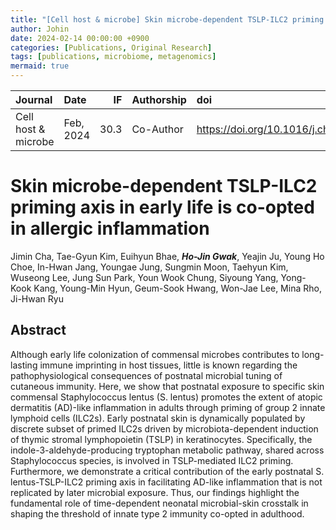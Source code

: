 ```yaml
---
title: "[Cell host & microbe] Skin microbe-dependent TSLP-ILC2 priming axis in early life is co-opted in allergic inflammation"
author: Johin
date: 2024-02-14 00:00:00 +0900
categories: [Publications, Original Research]
tags: [publications, microbiome, metagenomics]
mermaid: true
---
```



| Journal  | Date      | IF | Authorship   | doi                      |
|:---------|:----------|---:|:-------------|:----------------------|
| Cell host & microbe | Feb, 2024 | 30.3 | Co-Author | <https://doi.org/10.1016/j.chom.2023.12.006> |

# Skin microbe-dependent TSLP-ILC2 priming axis in early life is co-opted in allergic inflammation  
Jimin Cha, Tae-Gyun Kim, Euihyun Bhae, ***Ho-Jin Gwak***, Yeajin Ju, Young Ho Choe, In-Hwan Jang, Youngae Jung, Sungmin Moon, Taehyun Kim, Wuseong Lee, Jung Sun Park, Youn Wook Chung, Siyoung Yang, Yong-Kook Kang, Young-Min Hyun, Geum-Sook Hwang, Won-Jae Lee, Mina Rho, Ji-Hwan Ryu

## Abstract

Although early life colonization of commensal microbes contributes to long-lasting immune imprinting in host tissues, little is known regarding the pathophysiological consequences of postnatal microbial tuning of cutaneous immunity. Here, we show that postnatal exposure to specific skin commensal Staphylococcus lentus (S. lentus) promotes the extent of atopic dermatitis (AD)-like inflammation in adults through priming of group 2 innate lymphoid cells (ILC2s). Early postnatal skin is dynamically populated by discrete subset of primed ILC2s driven by microbiota-dependent induction of thymic stromal lymphopoietin (TSLP) in keratinocytes. Specifically, the indole-3-aldehyde-producing tryptophan metabolic pathway, shared across Staphylococcus species, is involved in TSLP-mediated ILC2 priming. Furthermore, we demonstrate a critical contribution of the early postnatal S. lentus-TSLP-ILC2 priming axis in facilitating AD-like inflammation that is not replicated by later microbial exposure. Thus, our findings highlight the fundamental role of time-dependent neonatal microbial-skin crosstalk in shaping the threshold of innate type 2 immunity co-opted in adulthood.